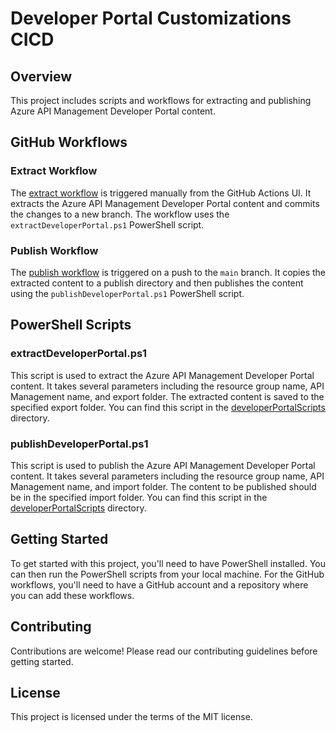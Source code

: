 # Developer Portal Customizations CICD

## Overview
This project includes scripts and workflows for extracting and publishing Azure API Management Developer Portal content.

## GitHub Workflows

### Extract Workflow
The [extract workflow](../.github/workflows/extract.yml) is triggered manually from the GitHub Actions UI. It extracts the Azure API Management Developer Portal content and commits the changes to a new branch. The workflow uses the `extractDeveloperPortal.ps1` PowerShell script.

### Publish Workflow
The [publish workflow](../.github/workflows/publish.yml) is triggered on a push to the `main` branch. It copies the extracted content to a publish directory and then publishes the content using the `publishDeveloperPortal.ps1` PowerShell script.

## PowerShell Scripts

### extractDeveloperPortal.ps1
This script is used to extract the Azure API Management Developer Portal content. It takes several parameters including the resource group name, API Management name, and export folder. The extracted content is saved to the specified export folder. You can find this script in the [developerPortalScripts](developerPortalScripts/) directory.

### publishDeveloperPortal.ps1
This script is used to publish the Azure API Management Developer Portal content. It takes several parameters including the resource group name, API Management name, and import folder. The content to be published should be in the specified import folder. You can find this script in the [developerPortalScripts](developerPortalScripts/) directory.

## Getting Started
To get started with this project, you'll need to have PowerShell installed. You can then run the PowerShell scripts from your local machine. For the GitHub workflows, you'll need to have a GitHub account and a repository where you can add these workflows.

## Contributing
Contributions are welcome! Please read our contributing guidelines before getting started.

## License
This project is licensed under the terms of the MIT license.